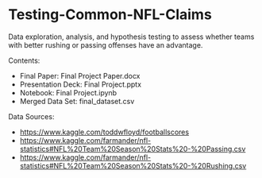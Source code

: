 # Testing-Common-NFL-Claims
Data exploration, analysis, and hypothesis testing to assess whether teams with better rushing or passing offenses have an advantage.  

Contents:
- Final Paper: Final Project Paper.docx
- Presentation Deck: Final Project.pptx
- Notebook: Final Project.ipynb
- Merged Data Set: final_dataset.csv

Data Sources:
- https://www.kaggle.com/toddwfloyd/footballscores
- https://www.kaggle.com/farmander/nfl-statistics#NFL%20Team%20Season%20Stats%20-%20Passing.csv
- https://www.kaggle.com/farmander/nfl-statistics#NFL%20Team%20Season%20Stats%20-%20Rushing.csv
